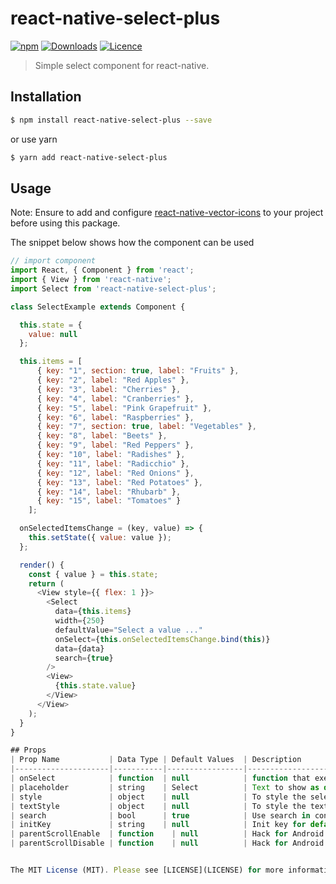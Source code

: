 # react-native-select-plus

[![npm](https://img.shields.io/npm/v/react-native-multiple-select.svg)](https://www.npmjs.com/package/react-native-select-plus) [![Downloads](https://img.shields.io/npm/dt/react-native-multiple-select.svg)](https://www.npmjs.com/package/react-native-select-plus) [![Licence](https://img.shields.io/npm/l/react-native-multiple-select.svg)](https://www.npmjs.com/package/react-native-select-plus)

> Simple select component for react-native.

## Installation

``` bash
$ npm install react-native-select-plus --save
```
or use yarn

``` bash
$ yarn add react-native-select-plus
```


## Usage
Note: Ensure to add and configure [react-native-vector-icons](https://github.com/oblador/react-native-vector-icons) to your project before using this package.

The snippet below shows how the component can be used


```javascript
// import component
import React, { Component } from 'react';
import { View } from 'react-native';
import Select from 'react-native-select-plus';

class SelectExample extends Component {

  this.state = {
    value: null
  };

  this.items = [
      { key: "1", section: true, label: "Fruits" },
      { key: "2", label: "Red Apples" },
      { key: "3", label: "Cherries" },
      { key: "4", label: "Cranberries" },
      { key: "5", label: "Pink Grapefruit" },
      { key: "6", label: "Raspberries" },
      { key: "7", section: true, label: "Vegetables" },
      { key: "8", label: "Beets" },
      { key: "9", label: "Red Peppers" },
      { key: "10", label: "Radishes" },
      { key: "11", label: "Radicchio" },
      { key: "12", label: "Red Onions" },
      { key: "13", label: "Red Potatoes" },
      { key: "14", label: "Rhubarb" },
      { key: "15", label: "Tomatoes" }
    ];

  onSelectedItemsChange = (key, value) => {
    this.setState({ value: value });
  };

  render() {
    const { value } = this.state;
    return (
      <View style={{ flex: 1 }}>
        <Select
          data={this.items}
          width={250}
          defaultValue="Select a value ..."
          onSelect={this.onSelectedItemsChange.bind(this)}
          data={data}
          search={true}
        />
        <View>
          {this.state.value}
        </View>
      </View>
    );
  }
}

## Props
| Prop Name           | Data Type | Default Values  | Description                                      |
|---------------------|-----------|-----------------|--------------------------------------------------|
| onSelect            | function  | null            | function that executes on selection of an option |
| placeholder         | string    | Select          | Text to show as default text                     |
| style               | object    | null            | To style the select box.                         |
| textStyle           | object    | null            | To style the text shown in the box               |
| search              | bool      | true            | Use search in conponent                          |
| initKey             | string    | null            | Init key for default option                      |
| parentScrollEnable  | function    | null          | Hack for Android nested ScrollView               |
| parentScrollDisable | function    | null          | Hack for Android nested ScrollView               |


The MIT License (MIT). Please see [LICENSE](LICENSE) for more information. 